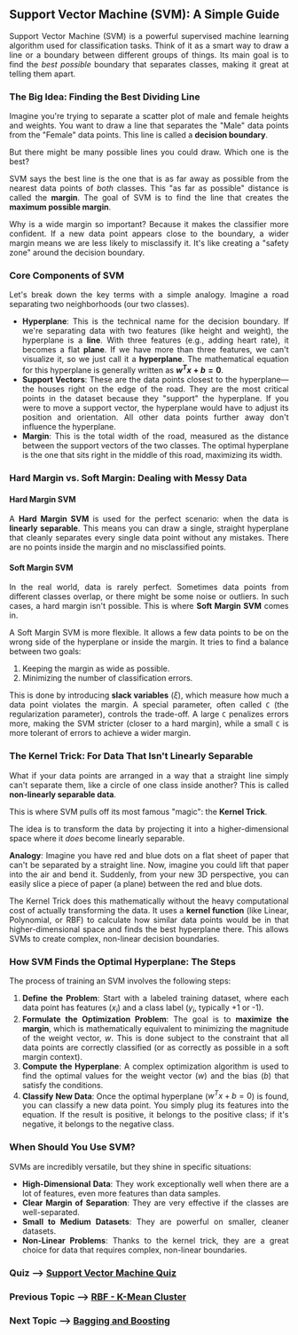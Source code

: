 <div style="text-align: justify;">

## Support Vector Machine (SVM): A Simple Guide

Support Vector Machine (SVM) is a powerful supervised machine learning algorithm used for classification tasks. Think of it as a smart way to draw a line or a boundary between different groups of things. Its main goal is to find the *best possible* boundary that separates classes, making it great at telling them apart.

### The Big Idea: Finding the Best Dividing Line

Imagine you're trying to separate a scatter plot of male and female heights and weights. You want to draw a line that separates the "Male" data points from the "Female" data points. This line is called a **decision boundary**.

But there might be many possible lines you could draw. Which one is the best?

SVM says the best line is the one that is as far away as possible from the nearest data points of *both* classes. This "as far as possible" distance is called the **margin**. The goal of SVM is to find the line that creates the **maximum possible margin**.

Why is a wide margin so important? Because it makes the classifier more confident. If a new data point appears close to the boundary, a wider margin means we are less likely to misclassify it. It's like creating a "safety zone" around the decision boundary.

### Core Components of SVM

Let's break down the key terms with a simple analogy. Imagine a road separating two neighborhoods (our two classes).

* **Hyperplane**: This is the technical name for the decision boundary. If we're separating data with two features (like height and weight), the hyperplane is a **line**. With three features (e.g., adding heart rate), it becomes a flat **plane**. If we have more than three features, we can't visualize it, so we just call it a **hyperplane**. The mathematical equation for this hyperplane is generally written as **$w^T x + b = 0$**.
* **Support Vectors**: These are the data points closest to the hyperplane—the houses right on the edge of the road. They are the most critical points in the dataset because they "support" the hyperplane. If you were to move a support vector, the hyperplane would have to adjust its position and orientation. All other data points further away don't influence the hyperplane.
* **Margin**: This is the total width of the road, measured as the distance between the support vectors of the two classes. The optimal hyperplane is the one that sits right in the middle of this road, maximizing its width.

### Hard Margin vs. Soft Margin: Dealing with Messy Data

#### Hard Margin SVM

A **Hard Margin SVM** is used for the perfect scenario: when the data is **linearly separable**. This means you can draw a single, straight hyperplane that cleanly separates every single data point without any mistakes. There are no points inside the margin and no misclassified points.

#### Soft Margin SVM

In the real world, data is rarely perfect. Sometimes data points from different classes overlap, or there might be some noise or outliers. In such cases, a hard margin isn't possible. This is where **Soft Margin SVM** comes in.

A Soft Margin SVM is more flexible. It allows a few data points to be on the wrong side of the hyperplane or inside the margin. It tries to find a balance between two goals:
1.  Keeping the margin as wide as possible.
2.  Minimizing the number of classification errors.

This is done by introducing **slack variables** ($\xi$), which measure how much a data point violates the margin. A special parameter, often called `C` (the regularization parameter), controls the trade-off. A large `C` penalizes errors more, making the SVM stricter (closer to a hard margin), while a small `C` is more tolerant of errors to achieve a wider margin.

### The Kernel Trick: For Data That Isn't Linearly Separable

What if your data points are arranged in a way that a straight line simply can't separate them, like a circle of one class inside another? This is called **non-linearly separable data**.

This is where SVM pulls off its most famous "magic": the **Kernel Trick**.

The idea is to transform the data by projecting it into a higher-dimensional space where it *does* become linearly separable.

**Analogy**: Imagine you have red and blue dots on a flat sheet of paper that can't be separated by a straight line. Now, imagine you could lift that paper into the air and bend it. Suddenly, from your new 3D perspective, you can easily slice a piece of paper (a plane) between the red and blue dots.

The Kernel Trick does this mathematically without the heavy computational cost of actually transforming the data. It uses a **kernel function** (like Linear, Polynomial, or RBF) to calculate how similar data points would be in that higher-dimensional space and finds the best hyperplane there. This allows SVMs to create complex, non-linear decision boundaries.

### How SVM Finds the Optimal Hyperplane: The Steps

The process of training an SVM involves the following steps:

1.  **Define the Problem**: Start with a labeled training dataset, where each data point has features ($x_i$) and a class label ($y_i$, typically +1 or -1).
2.  **Formulate the Optimization Problem**: The goal is to **maximize the margin**, which is mathematically equivalent to minimizing the magnitude of the weight vector, $w$. This is done subject to the constraint that all data points are correctly classified (or as correctly as possible in a soft margin context).
3.  **Compute the Hyperplane**: A complex optimization algorithm is used to find the optimal values for the weight vector ($w$) and the bias ($b$) that satisfy the conditions.
4.  **Classify New Data**: Once the optimal hyperplane ($w^T x + b = 0$) is found, you can classify a new data point. You simply plug its features into the equation. If the result is positive, it belongs to the positive class; if it's negative, it belongs to the negative class.

### When Should You Use SVM?

SVMs are incredibly versatile, but they shine in specific situations:

* **High-Dimensional Data**: They work exceptionally well when there are a lot of features, even more features than data samples.
* **Clear Margin of Separation**: They are very effective if the classes are well-separated.
* **Small to Medium Datasets**: They are powerful on smaller, cleaner datasets.
* **Non-Linear Problems**: Thanks to the kernel trick, they are a great choice for data that requires complex, non-linear boundaries.


### Quiz --> [Support Vector Machine Quiz](./Quiz/SVMQuiz.md)

### Previous Topic --> [RBF - K-Mean Cluster](./RBF-K-MeanCluster.md)
### Next Topic --> [Bagging and Boosting](./BaggingAndBoosting.md)
</div>